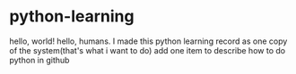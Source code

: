 # python-learning
hello, world!
hello, humans. 
I made this python learning record as one copy of the system(that's what i want to do)
add one item to describe how to do python in github

